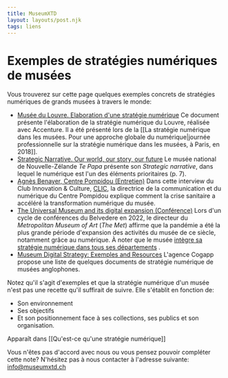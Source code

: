 ```yaml
---
title: MuseumXTD
layout: layouts/post.njk
tags: liens
---
```

# Exemples de stratégies numériques de musées
Vous trouverez sur cette page quelques exemples concrets de stratégies numériques de grands musées à travers le monde: 

- [Musée du Louvre. Elaboration d'une stratégie numérique](https://www.culture.gouv.fr/Media/Thematiques/Musees/Colloques-Journees-d-etudes/Strategie-numerique-dans-les-musees/Presentation-de-Mme-Marion-Oechsli)
	Ce document présente l'élaboration de la stratégie numérique du Louvre, réalisée avec Accenture. Il a été présenté lors de la [[La stratégie numérique dans les musées. Pour une approche globale du numérique|journée professionnelle sur la stratégie numérique dans les musées, à Paris, en 2018]].
- [Strategic Narrative. Our world, our story, our future](https://www.tepapa.govt.nz/sites/default/files/strategic_narrative.pdf)
	Le musée national de Nouvelle-Zélande *Te Papa* présente son *Strategic narrative*, dans lequel le numérique est l'un des éléments prioritaires (p. 7). 
- [Agnès Benayer, Centre Pompidou (Entretien)](http://www.club-innovation-culture.fr/itv-agnes-benayer-centre-pompidou-mars-2021/)
	Dans cette interview du Club Innovation & Culture, [CLIC](https://www.club-innovation-culture.fr/), la directrice de la communication et du numérique du Centre Pompidou explique comment la crise sanitaire a accéléré la transformation numérique du musée. 
- [The Universal Museum and its digital expansion (Conférence)](https://www.youtube.com/watch?v=ZlqJ41rUVas&list=PLdBMjT6e-IFlDUPJRs5JE6xiM8qQgLe3J&ab_channel=BelvedereMuseum)
	Lors d'un cycle de conférences du Belvedere en 2022, le directeur du *Metropolitan Museum of Art* (*The Met*) affirme que la pandémie a été la plus grande période d'expansion des activités du musée de ce siècle, notamment grâce au numérique. À noter que le musée [intègre sa stratégie numérique dans tous ses départements](https://www.metmuseum.org/blogs/now-at-the-met/2017/digital-future-at-the-met) .
- [Museum Digital Strategy: Exemples and Resources](https://www.cogapp.com/museum-digital-strategy-examples-resources)
  L'agence Cogapp propose une liste de quelques documents de stratégie numérique de musées anglophones. 
  

Notez qu'il s'agit d'exemples et que la stratégie numérique d'un musée n'est pas une recette qu'il suffirait de suivre. Elle s'établit en fonction de:
- Son environnement
- Ses objectifs
- Et son positionnement face à ses collections, ses publics et son organisation.

Apparaît dans [[Qu'est-ce qu'une stratégie numérique]]

Vous n'êtes pas d'accord avec nous ou vous pensez pouvoir compléter cette note? N'hésitez pas à nous contacter à l'adresse suivante: [info@museumxtd.ch](mailto:info@museumxtd.ch)  